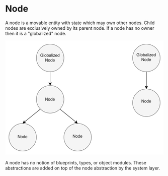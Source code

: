 # Node

A node is a movable entity with state which may own other nodes. Child nodes are exclusively
owned by its parent node. If a node has no owner then it is a "globalized" node.

![](node_model.drawio.svg)

A node has no notion of blueprints, types, or object modules. These abstractions are added
on top of the node abstraction by the system layer.